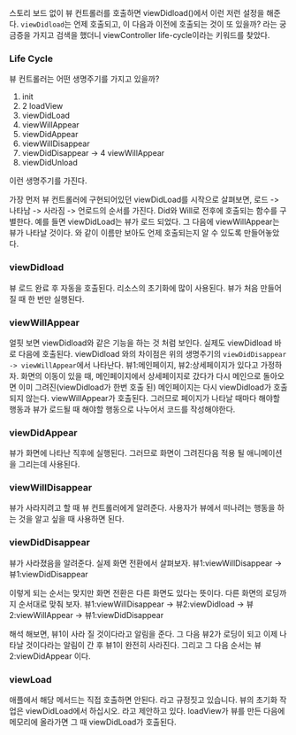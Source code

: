 ﻿스토리 보드 없이 뷰 컨트롤러를 호출하면 viewDidload()에서 이런 저런 설정을 해준다.
`viewDidload`는 언제 호출되고, 이 다음과 이전에 호출되는 것이 또 있을까? 라는 궁금증을 가지고 검색을 했더니 viewController life-cycle이라는 키워드를 찾았다.

### Life Cycle
뷰 컨트롤러는 어떤 생명주기를 가지고 있을까?
1. init
2. 2 loadView
3. viewDidLoad
4. viewWillAppear
5. viewDidAppear
6. viewWillDisappear
7. viewDidDisappear -> 4 viewWillAppear
8. viewDidUnload

이런 생명주기를 가진다.

가장 먼저 뷰 컨트롤러에 구현되어있던 viewDidLoad를 시작으로 살펴보면, 로드 -> 나타남 -> 사라짐 -> 언로드의 순서를 가진다.
Did와 Will로 전후에 호출되는 함수를 구별한다. 예를 들면 viewDidLoad는 뷰가 로드 되었다. 그 다음에 viewWillAppear는 뷰가 나타날 것이다. 와 같이 이름만 보아도 언제 호출되는지 알 수 있도록 만들어놓았다.

### viewDidload
뷰 로드 완료 후 자동을 호출된다. 리소스의 초기화에 많이 사용된다. 뷰가 처음 만들어질 때 한 번만 실행된다.

### viewWillAppear
얼핏 보면 viewDidload와 같은 기능을 하는 것 처럼 보인다. 실제도 viewDidload 바로 다음에 호출된다. viewDidload 와의 차이점은 위의 생명주기의 `viewDidDisappear -> viewWillAppear`에서 나타난다. 뷰1:메인페이지, 뷰2:상세페이지가 있다고 가정하자. 화면의 이동이 있을 때, 메인페이지에서 상세페이지로 갔다가 다시 메인으로 돌아오면 이미 그려진(viewDidload가 한번 호출 된) 메인페이지는 다시 viewDidload가 호출되지 않는다. viewWillAppear가 호출된다. 그러므로 페이지가 나타날 때마다 해야할 행동과 뷰가 로드될 때 해야할 행동으로 나누어서 코드를 작성해야한다.

### viewDidAppear
뷰가 화면에 나타난 직후에 실행된다. 그러므로 화면이 그려진다음 적용 될 애니메이션을 그리는데 사용된다.

### viewWillDisappear
뷰가 사라지려고 할 때 뷰 컨트롤러에게 알려준다. 사용자가 뷰에서 떠나려는 행동을 하는 것을 알고 싶을 때 사용하면 된다.

### viewDidDisappear
뷰가 사라졌음을 알려준다. 실제 화면 전환에서 살펴보자.
뷰1:viewWillDisappear -> 뷰1:viewDidDisappear

이렇게 되는 순서는 맞지만 화면 전환은 다른 화면도 있다는 뜻이다. 다른 화면의 로딩까지 순서대로 맞춰 보자.
뷰1:viewWillDisappear -> 뷰2:viewDidload -> 뷰2:viewWillAppear -> 뷰1:viewDidDisappear

해석 해보면, 뷰1이 사라 질 것이다라고 알림을 준다. 그 다음 뷰2가 로딩이 되고 이제 나타날 것이다라는 알림이 간 후 뷰1이 완전히 사라진다. 그리고 그 다음 순서는 뷰2:viewDidAppear 이다.

### viewLoad
애플에서 해당 메서드는 직접 호출하면 안된다. 라고 규정짓고 있습니다. 뷰의 초기화 작업은 viewDidLoad에서 하십시오. 라고 제안하고 있다. loadView가 뷰를 만든 다음에 메모리에 올라가면 그 때 viewDidLoad가 호출된다.

